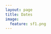 ```yaml
---
layout: page
title: Dates 
image:
  feature: sf1.png
---
```

<!-- 
* Paper Submission deadline: May 8, 2018, 23:59PM Pacific Standard Time
* Acceptance notification: June 8, 2018
* Workshop: August 20, 2018
-->

